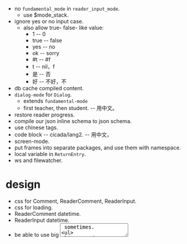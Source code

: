 - no `fundamental_mode` in `reader_input_mode`.
  - use $mode_stack.
- ignore yes or no input case.
  - also allow true- false- like value:
    - 1 -- 0
    - true -- false
    - yes -- no
    - ok -- sorry
    - #t -- #f
    - t -- nil，f
    - 是 -- 否
    - 好 -- 不好，不
- db cache compiled content.
- `dialog-mode` for `Dialog`.
  - extends `fundamental-mode`
  - first teacher, then student. -- 用中文。
- restore reader progress.
- compile our json inline schema to json schema.
- use chinese tags.
- code block -- cicada/lang2. -- 用中文，
- screen-mode.
- put frames into separate packages, and use them with namespace.
- local variable in `ReturnEntry`.
- ws and filewatcher.
# design
- css for Comment, ReaderComment, ReaderInput.
- css for loading.
- ReaderComment datetime.
- ReaderInput datetime.
- be able to use big <textarea> sometimes.
  - we need a **simple** solution.
- report on im products.
# test
- use cypress to test control flow.
# error handling
- handle frame parsing error in a general way.
- [maybe] handle `Env.next` error.
# layout
- `Nav` for navigation -- table of contents, jump to chapters.
# content
- finish chapter 1
# 教学法调查报告。
- 考虑 little book 与所实现的语言之间的关系，
  little book 好像在于给每部分实现代码写测试用例。
  - 并且用到了某个解释范式。
# dialog & im-app ux
- make the dialog looks like im apps.
# canvas
- 涂抹果酱的地方给一个 canvas 画板。
# dialog gen
- 可以生成解释程序运行的对话（程序，参数 -- 对话）。
# for reader
- reader login.
- session to record reading progress.
- let reader answer first, then show the answer.
# menu
- left `status` button -- click for menu.
# export
- right `export` button.
- export new commented books.
- 提供机制使得 reader 可以在学习过程中主动记笔记，
  我们可以收集这些笔记，用认知心理学的方法，来研究 reader 的认知过程。
- reader 可以选择分享自己的笔记给后来学习的人。
  让后来学习的人在学习的过程中看到自己的笔记。
  - 类似黑暗之魂。
  - 一个运营周期内的同学，也许可以互相分享笔记。
  - 助教可以以笔记的方式留下学习寄语。
# deploy
- fix heroku file.
